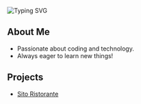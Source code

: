 
![Typing SVG](https://readme-typing-svg.herokuapp.com?color=8A2BE2&center=true&vCenter=true&lines=Hello+There!!!;My+name's+Mariateresa+Piacente.;I'm+a+Developer.)

## About Me
- Passionate about coding and technology.
- Always eager to learn new things!

## Projects
- [Sito Ristorante](https://github.com/mariateresapiacente/SitoRistorante)
